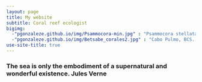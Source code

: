 ```yaml
---
layout: page
title: My website
subtitle: Coral reef ecologist
bigimg:  
  -"pgonzaleze.github.io/img/Psammocora-min.jpg" : "Psammocora stellata"
  -"pgonzaleze.github.io/img/Betsabe_corales2.jpg" : "Cabo Pulmo, BCS. Bestabé Luna"
use-site-title: true
---
```


### The sea is only the embodiment of a supernatural and wonderful existence.   Jules Verne

